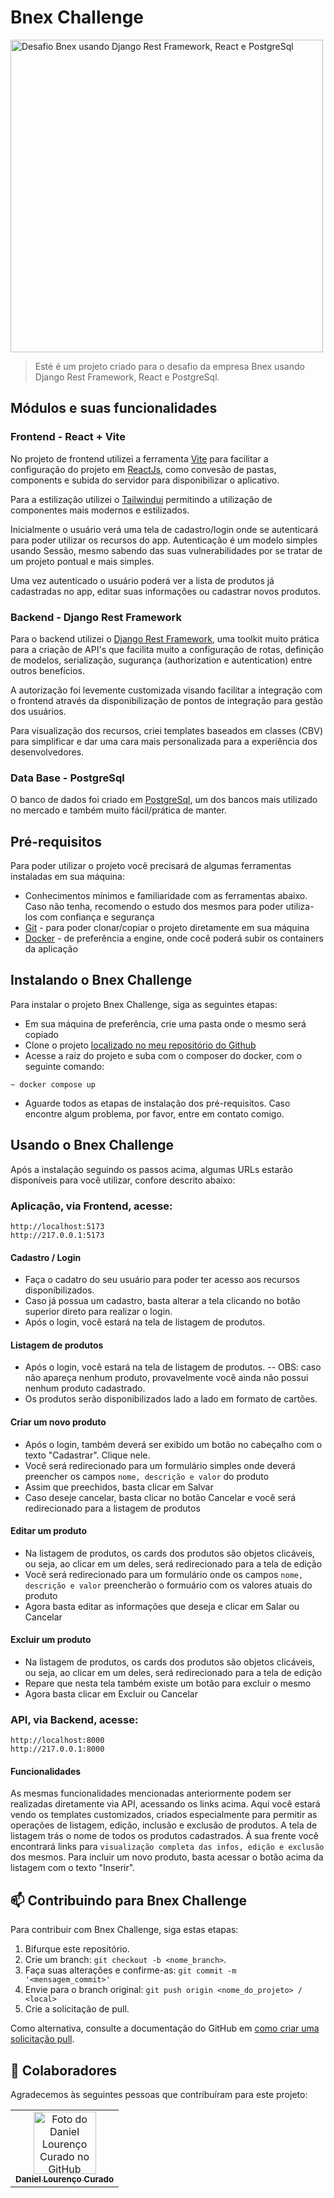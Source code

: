 # Bnex Challenge

<img src="https://res.cloudinary.com/practicaldev/image/fetch/s--pkUM67f6--/c_imagga_scale,f_auto,fl_progressive,h_420,q_auto,w_1000/https://dev-to-uploads.s3.amazonaws.com/uploads/articles/qxvlesvnv9ahxx2kcx47.png" width="500" alt="Desafio Bnex usando Django Rest Framework, React e PostgreSql">

> Esté é um projeto criado para o desafio da empresa Bnex usando Django Rest Framework, React e PostgreSql.

## Módulos e suas funcionalidades

### Frontend - React + Vite

No projeto de frontend utilizei a ferramenta [Vite](https://vitejs.dev/) para facilitar a configuração do projeto em [ReactJs](https://react.dev/), como convesão de pastas, components e subida do servidor para disponibilizar o aplicativo.

Para a estilização utilizei o [Tailwindui](https://tailwindui.com/) permitindo a utilização de componentes mais modernos e estilizados.

Inicialmente o usuário verá uma tela de cadastro/login onde se autenticará para poder utilizar os recursos do app. Autenticação é um modelo simples usando Sessão, mesmo sabendo das suas vulnerabilidades por se tratar de um projeto pontual e mais simples.

Uma vez autenticado o usuário poderá ver a lista de produtos já cadastradas no app, editar suas informações ou cadastrar novos produtos.

### Backend - Django Rest Framework

Para o backend utilizei o [Django Rest Framework](https://www.django-rest-framework.org/), uma toolkit muito prática para a criação de API's que facilita muito a configuração de rotas, definição de modelos, serialização, sugurança (authorization e autentication) entre outros benefícios.

A autorização foi levemente customizada visando facilitar a integração com o frontend através da disponibilização de pontos de integração para gestão dos usuários.

Para visualização dos recursos, criei templates baseados em classes (CBV) para simplificar e dar uma cara mais personalizada para a experiência dos desenvolvedores.

### Data Base - PostgreSql

O banco de dados foi criado em [PostgreSql](https://www.postgresql.org/), um dos bancos mais utilizado no mercado e também muito fácil/prática de manter.

## Pré-requisitos

Para poder utilizar o projeto você precisará de algumas ferramentas instaladas em sua máquina:

- Conhecimentos mínimos e familiaridade com as ferramentas abaixo. Caso não tenha, recomendo o estudo dos mesmos para poder utiliza-los com confiança e segurança
- [Git](https://git-scm.com/) - para poder clonar/copiar o projeto diretamente em sua máquina
- [Docker](https://www.docker.com/) - de preferência a engine, onde cocê poderá subir os containers da aplicação


## Instalando o Bnex Challenge

Para instalar o projeto Bnex Challenge, siga as seguintes etapas:

- Em sua máquina de preferência, crie uma pasta onde o mesmo será copiado
- Clone o projeto [localizado no meu repositório do Github](https://github.com/dlcurado/bnex-challenge.git)
- Acesse a raiz do projeto e suba com o composer do docker, com o seguinte comando:
```
~ docker compose up
```
- Aguarde todos as etapas de instalação dos pré-requisitos. Caso encontre algum problema, por favor, entre em contato comigo.


## Usando o Bnex Challenge

Após a instalação seguindo os passos acima, algumas URLs estarão disponíveis para você utilizar, confore descrito abaixo:

### Aplicação, via Frontend, acesse:
```
http://localhost:5173
http://217.0.0.1:5173
```

#### Cadastro / Login

- Faça o cadatro do seu usuário para poder ter acesso aos recursos disponíbilizados.
- Caso já possua um cadastro, basta alterar a tela clicando no botão superior direto para realizar o login.
- Após o login, você estará na tela de listagem de produtos.

#### Listagem de produtos

- Após o login, você estará na tela de listagem de produtos.
-- OBS: caso não apareça nenhum produto, provavelmente você ainda não possui nenhum produto cadastrado.
- Os produtos serão disponibilizados lado a lado em formato de cartões.

#### Criar um novo produto

- Após o login, também deverá ser exibido um botão no cabeçalho com o texto "Cadastrar". Clique nele.
- Você será redirecionado para um formulário simples onde deverá preencher os campos `nome, descrição e valor` do produto
- Assim que preechidos, basta clicar em Salvar
- Caso deseje cancelar, basta clicar no botão Cancelar e você será redirecionado para a listagem de produtos

#### Editar um produto

- Na listagem de produtos, os cards dos produtos são objetos clicáveis, ou seja, ao clicar em um deles, será redirecionado para a tela de edição
- Você será redirecionado para um formulário onde os campos `nome, descrição e valor` preencherão o formuário com os valores atuais do produto
- Agora basta editar as informações que deseja e clicar em Salar ou Cancelar

#### Excluir um produto

- Na listagem de produtos, os cards dos produtos são objetos clicáveis, ou seja, ao clicar em um deles, será redirecionado para a tela de edição
- Repare que nesta tela também existe um botão para excluir o mesmo
- Agora basta clicar em Excluir ou Cancelar

### API, via Backend, acesse:
```
http://localhost:8000
http://217.0.0.1:8000
```

#### Funcionalidades

As mesmas funcionalidades mencionadas anteriormente podem ser realizadas diretamente via API, acessando os links acima.
Aqui você estará vendo os templates customizados, criados especialmente para permitir as operações de listagem, edição, inclusão e exclusão de produtos.
A tela de listagem trás o nome de todos os produtos cadastrados. Á sua frente você encontrará links para `visualização completa das infos, edição e exclusão` dos mesmos.
Para incluir um novo produto, basta acessar o botão acima da listagem com o texto "Inserir".


## 📫 Contribuindo para Bnex Challenge

Para contribuir com Bnex Challenge, siga estas etapas:

1. Bifurque este repositório.
2. Crie um branch: `git checkout -b <nome_branch>`.
3. Faça suas alterações e confirme-as: `git commit -m '<mensagem_commit>'`
4. Envie para o branch original: `git push origin <nome_do_projeto> / <local>`
5. Crie a solicitação de pull.

Como alternativa, consulte a documentação do GitHub em [como criar uma solicitação pull](https://help.github.com/en/github/collaborating-with-issues-and-pull-requests/creating-a-pull-request).

## 🤝 Colaboradores

Agradecemos às seguintes pessoas que contribuíram para este projeto:

<table>
  <tr>
    <td align="center">
      <a href="#" title="Daniel Lourenço Curado">
        <img src="https://avatars.githubusercontent.com/u/649317?s=400&v=4" width="100px;" alt="Foto do Daniel Lourenço Curado no GitHub"/><br>
        <sub>
          <b>Daniel Lourenço Curado</b>
        </sub>
      </a>
    </td>
  </tr>
</table>